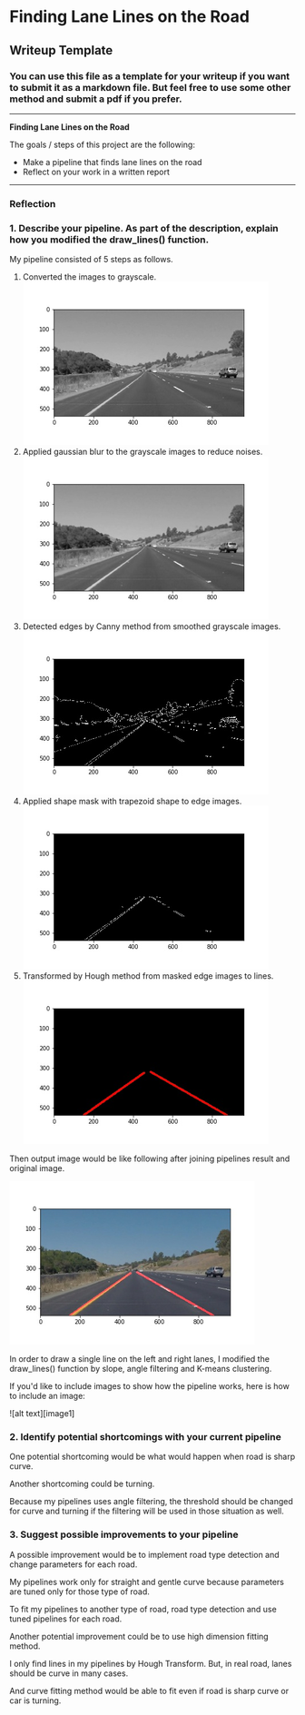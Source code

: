 # **Finding Lane Lines on the Road**

## Writeup Template

### You can use this file as a template for your writeup if you want to submit it as a markdown file. But feel free to use some other method and submit a pdf if you prefer.

---

**Finding Lane Lines on the Road**

The goals / steps of this project are the following:
* Make a pipeline that finds lane lines on the road
* Reflect on your work in a written report


[//]: # (Image References)

[img-step1]: ./images/solidYellowCurve-step1.jpg "Step1"
[img-step2]: ./images/solidYellowCurve-step2.jpg "Step2"
[img-step3]: ./images/solidYellowCurve-step3.jpg "Step3"
[img-step4]: ./images/solidYellowCurve-step4.jpg "Step4"
[img-step5]: ./images/solidYellowCurve-step5.jpg "Step5"
[img-result]: ./images/solidYellowCurve-result.jpg "Result"

---

### Reflection

### 1. Describe your pipeline. As part of the description, explain how you modified the draw_lines() function.

My pipeline consisted of 5 steps as follows.
1. Converted the images to grayscale.
![step1][img-step1]
2. Applied gaussian blur to the grayscale images to reduce noises.
![step2][img-step2]
3. Detected edges by Canny method from smoothed grayscale images.
![step3][img-step3]
4. Applied shape mask with trapezoid shape to edge images.
![step4][img-step4]
5. Transformed by Hough method from masked edge images to lines.
![step5][img-step5]

Then output image would be like following after joining pipelines result and original image.

![result][img-result]

In order to draw a single line on the left and right lanes, I modified the draw_lines() function by slope, angle filtering and K-means clustering.

If you'd like to include images to show how the pipeline works, here is how to include an image:

![alt text][image1]


### 2. Identify potential shortcomings with your current pipeline


One potential shortcoming would be what would happen when road is sharp curve.  

Another shortcoming could be turning.

Because my pipelines uses angle filtering, the threshold should be changed for curve and turning if the filtering will be used in those situation as well.


### 3. Suggest possible improvements to your pipeline

A possible improvement would be to implement road type detection and change parameters for each road.

My pipelines work only for straight and gentle curve because parameters are tuned only for those type of road.

To fit my pipelines to another type of road, road type detection and use tuned pipelines for each road.

Another potential improvement could be to use high dimension fitting method.

I only find lines in my pipelines by Hough Transform. But, in real road, lanes should be curve in many cases.

And curve fitting method would be able to fit even if road is sharp curve or car is turning.
